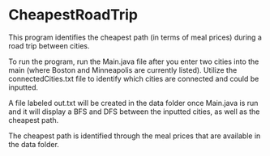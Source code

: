 # CheapestRoadTrip
This program identifies the cheapest path (in terms of meal prices) during a road trip between cities. <br/>

To run the program, run the Main.java file after you enter two cities into the main (where Boston and Minneapolis are currently listed). Utilize the connectedCities.txt file to identify which cities are connected and could be inputted.  <br/>

A file labeled out.txt will be created in the data folder once Main.java is run and it will display a BFS and DFS between the inputted cities, as well as the cheapest path. <br/>

The cheapest path is identified through the meal prices that are available in the data folder.
